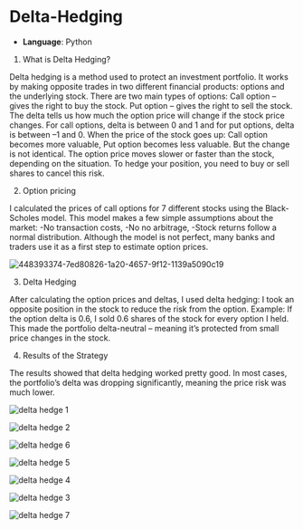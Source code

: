 # Delta-Hedging

- **Language**: Python

1. What is Delta Hedging?
   
Delta hedging is a method used to protect an investment portfolio. It works by making opposite trades in two different financial products: options and the underlying stock. There are two main types of options:
Call option – gives the right to buy the stock.
Put option – gives the right to sell the stock.
The delta tells us how much the option price will change if the stock price changes. For call options, delta is between 0 and 1 and for put options, delta is between –1 and 0.
When the price of the stock goes up:
Call option becomes more valuable,
Put option becomes less valuable.
But the change is not identical. The option price moves slower or faster than the stock, depending on the situation. To hedge your position, you need to buy or sell shares to cancel this risk.

2. Option pricing
   
I calculated the prices of call options for 7 different stocks using the Black-Scholes model.
This model makes a few simple assumptions about the market:
-No transaction costs,
-No no arbitrage,
-Stock returns follow a normal distribution.
Although the model is not perfect, many banks and traders use it as a first step to estimate option prices.

![448393374-7ed80826-1a20-4657-9f12-1139a5090c19](https://github.com/user-attachments/assets/5b3cfbed-c577-4d4e-9f35-4b3c74aa5a82)


3. Delta Hedging

After calculating the option prices and deltas, I used delta hedging:
I took an opposite position in the stock to reduce the risk from the option.
Example:
If the option delta is 0.6, I sold 0.6 shares of the stock for every option I held.
This made the portfolio delta-neutral – meaning it’s protected from small price changes in the stock.


4. Results of the Strategy
   
The results showed that delta hedging worked pretty good.
In most cases, the portfolio’s delta was dropping significantly, meaning the price risk was much lower.



![delta hedge 1](https://github.com/user-attachments/assets/845b50b4-eac4-4414-afd1-673f28266ad0)


![delta hedge 2](https://github.com/user-attachments/assets/a828a1e5-fcc9-4aaa-a534-d22217be796f)


![delta hedge  6](https://github.com/user-attachments/assets/f1524318-0da4-4310-b477-a6981c989510)

![delta hedge  5](https://github.com/user-attachments/assets/e51f97df-ed28-4c67-9311-e517073a4060)

![delta hedge  4](https://github.com/user-attachments/assets/7330e78d-107e-4f6e-a75e-f4e19bd4950b)

![delta hedge  3](https://github.com/user-attachments/assets/2247aee5-07de-4448-8dc3-65c15526a22f)

![delta hedge  7](https://github.com/user-attachments/assets/9c79fef6-1526-43ed-9517-972c7a4da2e4)
